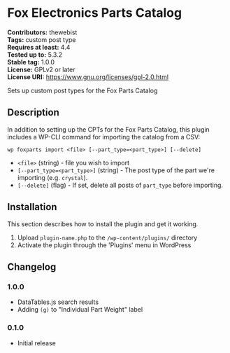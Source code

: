 # Fox Electronics Parts Catalog #
**Contributors:** thewebist  
**Tags:** custom post type  
**Requires at least:** 4.4  
**Tested up to:** 5.3.2  
**Stable tag:** 1.0.0  
**License:** GPLv2 or later  
**License URI:** https://www.gnu.org/licenses/gpl-2.0.html  

Sets up custom post types for the Fox Parts Catalog

## Description ##

In addition to setting up the CPTs for the Fox Parts Catalog, this plugin includes a WP-CLI command for importing the catalog from a CSV:

`wp foxparts import <file> [--part_type=<part_type>] [--delete]`

* `<file>` (string) - file you wish to import
* `[--part_type=<part_type>]` (string) - The post type of the part we're importing (e.g. `crystal`).
* `[--delete]` (flag) - If set, delete all posts of `part_type` before importing.

## Installation ##

This section describes how to install the plugin and get it working.

1. Upload `plugin-name.php` to the `/wp-content/plugins/` directory
2. Activate the plugin through the 'Plugins' menu in WordPress

## Changelog ##

### 1.0.0 ###
* DataTables.js search results
* Adding `(g)` to "Individual Part Weight" label

### 0.1.0 ###
* Initial release
